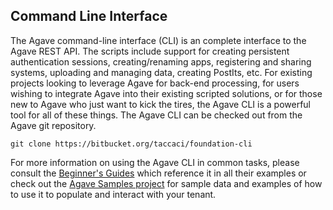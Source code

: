 ## Command Line Interface

The Agave command-line interface (CLI) is an complete interface to the Agave REST API. The scripts include support for creating persistent authentication sessions, creating/renaming apps, registering and sharing systems, uploading and managing data, creating PostIts, etc. For existing projects looking to leverage Agave for back-end processing, for users wishing to integrate Agave into their existing scripted solutions, or for those new to Agave who just want to kick the tires, the Agave CLI is a powerful tool for all of these things. The Agave CLI can be checked out from the Agave git repository.

```shell
git clone https://bitbucket.org/taccaci/foundation-cli
```

For more information on using the Agave CLI in common tasks, please consult the <a href="http://agaveapi.co/documentation/beginners-guides/" title="Beginner’s Guides">Beginner's Guides</a> which reference it in all their examples or check out the <a href="https://bitbucket.org/agaveapi/science-api-samples" title="Agave Tutorials Samples" target="_blank">Agave Samples project</a> for sample data and examples of how to use it to populate and interact with your tenant.
